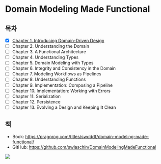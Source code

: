 # Domain Modeling Made Functional

## 목차
- [x] [Chapter 1. Introducing Domain-Driven Design](./Ch01-Introducing%20Domain-Driven%20Design.md)
- [ ] Chapter 2. Understanding the Domain
- [ ] Chapter 3. A Functional Architecture
- [ ] Chapter 4. Understanding Types
- [ ] Chapter 5. Domain Modeling with Types
- [ ] Chapter 6. Integrity and Consistency in the Domain
- [ ] Chapter 7. Modeling Workflows as Pipelines
- [ ] Chapter 8. Understanding Functions
- [ ] Chapter 9. Implementation: Composing a Pipeline
- [ ] Chapter 10. Implementation: Working with Errors
- [ ] Chapter 11. Serialization
- [ ] Chapter 12. Persistence
- [ ] Chapter 13. Evolving a Design and Keeping It Clean

## 책
- Book: https://pragprog.com/titles/swdddf/domain-modeling-made-functional/
- GitHub: https://github.com/swlaschin/DomainModelingMadeFunctional

![](https://pragprog.com/titles/swdddf/domain-modeling-made-functional/swdddf.jpg)